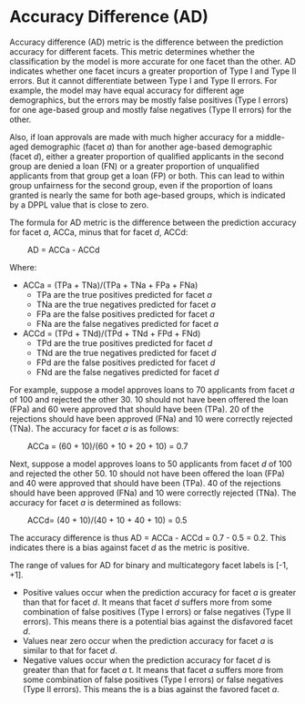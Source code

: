 # Accuracy Difference \(AD\)<a name="clarify-post-training-bias-metric-ad"></a>

Accuracy difference \(AD\) metric is the difference between the prediction accuracy for different facets\. This metric determines whether the classification by the model is more accurate for one facet than the other\. AD indicates whether one facet incurs a greater proportion of Type I and Type II errors\. But it cannot differentiate between Type I and Type II errors\. For example, the model may have equal accuracy for different age demographics, but the errors may be mostly false positives \(Type I errors\) for one age\-based group and mostly false negatives \(Type II errors\) for the other\. 

Also, if loan approvals are made with much higher accuracy for a middle\-aged demographic \(facet *a*\) than for another age\-based demographic \(facet *d*\), either a greater proportion of qualified applicants in the second group are denied a loan \(FN\) or a greater proportion of unqualified applicants from that group get a loan \(FP\) or both\. This can lead to within group unfairness for the second group, even if the proportion of loans granted is nearly the same for both age\-based groups, which is indicated by a DPPL value that is close to zero\.

The formula for AD metric is the difference between the prediction accuracy for facet *a*, ACCa, minus that for facet *d*, ACCd:

        AD = ACCa \- ACCd

Where:
+ ACCa = \(TPa \+ TNa\)/\(TPa \+ TNa \+ FPa \+ FNa\) 
  + TPa are the true positives predicted for facet *a*
  + TNa are the true negatives predicted for facet *a*
  + FPa are the false positives predicted for facet *a*
  + FNa are the false negatives predicted for facet *a*
+ ACCd = \(TPd \+ TNd\)/\(TPd \+ TNd \+ FPd \+ FNd\)
  + TPd are the true positives predicted for facet *d*
  + TNd are the true negatives predicted for facet *d*
  + FPd are the false positives predicted for facet *d*
  + FNd are the false negatives predicted for facet *d*

For example, suppose a model approves loans to 70 applicants from facet *a* of 100 and rejected the other 30\. 10 should not have been offered the loan \(FPa\) and 60 were approved that should have been \(TPa\)\. 20 of the rejections should have been approved \(FNa\) and 10 were correctly rejected \(TNa\)\. The accuracy for facet *a* is as follows:

        ACCa = \(60 \+ 10\)/\(60 \+ 10 \+ 20 \+ 10\) = 0\.7

Next, suppose a model approves loans to 50 applicants from facet *d* of 100 and rejected the other 50\. 10 should not have been offered the loan \(FPa\) and 40 were approved that should have been \(TPa\)\. 40 of the rejections should have been approved \(FNa\) and 10 were correctly rejected \(TNa\)\. The accuracy for facet *a* is determined as follows:

        ACCd= \(40 \+ 10\)/\(40 \+ 10 \+ 40 \+ 10\) = 0\.5

The accuracy difference is thus AD = ACCa \- ACCd = 0\.7 \- 0\.5 = 0\.2\. This indicates there is a bias against facet *d* as the metric is positive\.

The range of values for AD for binary and multicategory facet labels is \[\-1, \+1\]\.
+ Positive values occur when the prediction accuracy for facet *a* is greater than that for facet *d*\. It means that facet *d* suffers more from some combination of false positives \(Type I errors\) or false negatives \(Type II errors\)\. This means there is a potential bias against the disfavored facet *d*\.
+ Values near zero occur when the prediction accuracy for facet *a* is similar to that for facet *d*\.
+ Negative values occur when the prediction accuracy for facet *d* is greater than that for facet *a* t\. It means that facet *a* suffers more from some combination of false positives \(Type I errors\) or false negatives \(Type II errors\)\. This means the is a bias against the favored facet *a*\.